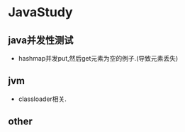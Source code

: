 # JavaStudy

## java并发性测试
* hashmap并发put,然后get元素为空的例子.(导致元素丢失)




## jvm
* classloader相关.

## other